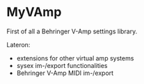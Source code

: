 # MyVAmp
First of all a Behringer V-Amp settings library.

Lateron: 
- extensions for other virtual amp systems
- sysex im-/export functionalities
- Behringer V-Amp MIDI im-/export
